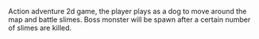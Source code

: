 Action adventure 2d game, the player plays as a dog to move around the map and battle slimes.
Boss monster will be spawn after a certain number of slimes are killed.


